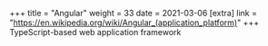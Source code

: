 +++
title = "Angular"
weight = 33
date = 2021-03-06
[extra]
link = "https://en.wikipedia.org/wiki/Angular_(application_platform)"
+++
TypeScript-based web application framework

